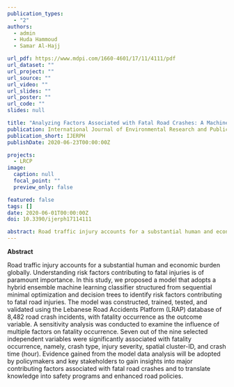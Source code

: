 ```yaml
---
publication_types:
  - "2"
authors:
  - admin
  - Huda Hammoud
  - Samar Al-Hajj

url_pdf: https://www.mdpi.com/1660-4601/17/11/4111/pdf
url_dataset: ""
url_project: ""
url_source: ""
url_video: ""
url_slides: ""
url_poster: ""
url_code: ""
slides: null

title: "Analyzing Factors Associated with Fatal Road Crashes: A Machine Learning Approach"
publication: International Journal of Environmental Research and Public Health
publication_short: IJERPH
publishDate: 2020-06-23T00:00:00Z

projects:
  - LRCP
image:
  caption: null
  focal_point: ""
  preview_only: false

featured: false
tags: []
date: 2020-06-01T00:00:00Z
doi: 10.3390/ijerph17114111

abstract: Road traffic injury accounts for a substantial human and economic burden globally. Understanding risk factors contributing to fatal injuries is of paramount importance. In this study, we proposed a model that adopts a hybrid ensemble machine learning classifier structured from sequential minimal optimization and decision trees to identify risk factors contributing to fatal road injuries. The model was constructed, trained, tested, and validated using the Lebanese Road Accidents Platform (LRAP) database of 8,482 road crash incidents, with fatality occurrence as the outcome variable. A sensitivity analysis was conducted to examine the influence of multiple factors on fatality occurrence. Seven out of the nine selected independent variables were significantly associated with fatality occurrence, namely, crash type, injury severity, spatial cluster-ID, and crash time (hour). Evidence gained from the model data analysis will be adopted by policymakers and key stakeholders to gain insights into major contributing factors associated with fatal road   crashes and to translate knowledge into safety programs and enhanced road policies.
---
```


**Abstract**

Road traffic injury accounts for a substantial human and economic burden globally. Understanding risk factors contributing to fatal injuries is of paramount importance. In this study, we proposed a model that adopts a hybrid ensemble machine learning classifier structured from sequential minimal optimization and decision trees to identify risk factors contributing to fatal road injuries. The model was constructed, trained, tested, and validated using the Lebanese Road Accidents Platform (LRAP) database of 8,482 road crash incidents, with fatality occurrence as the outcome variable. A sensitivity analysis was conducted to examine the influence of multiple factors on fatality occurrence. Seven out of the nine selected independent variables were significantly associated with fatality occurrence, namely, crash type, injury severity, spatial cluster-ID, and crash time (hour). Evidence gained from the model data analysis will be adopted by policymakers and key stakeholders to gain insights into major contributing factors associated with fatal road   crashes and to translate knowledge into safety programs and enhanced road policies.